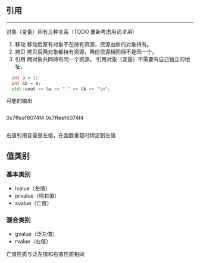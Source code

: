 ## 引用

---

对象（变量）间有三种关系（TODO 重新考虑用词*关系*）

1. 移动
   移动后原有对象不在持有资源，资源由新的对象持有。
2. 拷贝
   拷贝后两对象都持有资源，两份资源相同但不是同一个。
3. 引用
   两对象共同持有同一个资源。
   引用对象（变量）不需要有自己独立的地址，

```cpp
  int a = 1;
  int &b = a;
  std::cout << &a << " " << &b << "\n";
```

可能的输出

```

```

0x7ffeef6074f4 0x7ffeef6074f4

```

```

右值引用变量是左值，在函数重载时绑定到左值

## 值类别

### 基本类别

- lvalue（左值）
- prvalue（纯右值）
- xvalue（亡值）

### 混合类别

- gvalue（泛左值）
- rvalue（右值）

亡值性质与泛左值和右值性质相同
